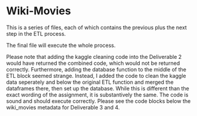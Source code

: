 # Wiki-Movies

This is a series of files, each of which contains the previous plus the next step in the ETL process.

The final file will execute the whole process.

Please note that adding the kaggle cleaning code into the Deliverable 2 would have returned the combined code, which would not be returned correctly. Furthermore, adding the database function to the middle of the ETL block seemed strange. Instead, I added the code to clean the kaggle data seperately and below the original ETL function and merged the dataframes there, then set up the database. While this is different than the exact wording of the assignment, it is substantively the same. The code is sound and should execute correctly. Please see the code blocks below the wiki_movies metadata for Deliverable 3 and 4.
